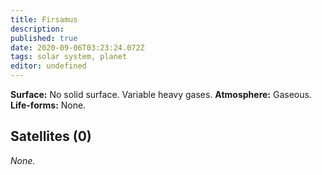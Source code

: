 ```yaml
---
title: Firsamus
description: 
published: true
date: 2020-09-06T03:23:24.072Z
tags: solar system, planet
editor: undefined
---
```


**Surface:** No solid surface. Variable heavy gases.
**Atmosphere:** Gaseous.
**Life-forms:** None. 

## Satellites (0)

*None.*
